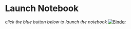 # Launch Notebook
*click the blue button below to launch the notebook*
[![Binder](https://mybinder.org/badge_logo.svg)](https://mybinder.org/v2/gh/Imperial-College-Data-Science-Society/Lecture-1-Intro-to-Python/master)

